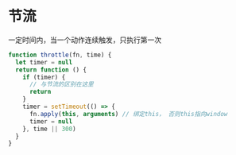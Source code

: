 # 节流

一定时间内，当一个动作连续触发，只执行第一次

```javascript
function throttle(fn, time) {
  let timer = null
  return function () {
    if (timer) {
      // 与节流的区别在这里
      return
    }
    timer = setTimeout(() => {
      fn.apply(this, arguments) // 绑定this， 否则this指向window
      timer = null
    }, time || 300)
  }
}
```
